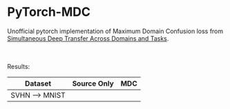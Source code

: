 # PyTorch-MDC
Unofficial pytorch implementation of Maximum Domain Confusion loss from [Simultaneous Deep Transfer Across Domains and Tasks](https://arxiv.org/abs/1510.02192).


<br>
<br>
Results:
<br>

 | Dataset    |Source Only    | MDC |
--- | --- | --- | 
SVHN &#10230; MNIST | | |
